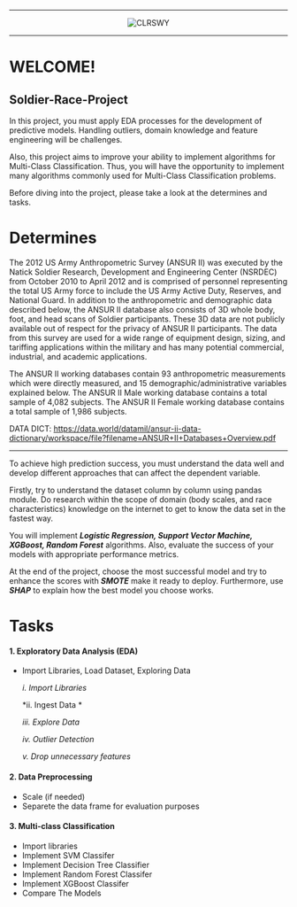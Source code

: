 
___

<p style="text-align: center;"><img src="https://docs.google.com/uc?id=1lY0Uj5R04yMY3-ZppPWxqCr5pvBLYPnV" class="img-fluid" alt="CLRSWY"></p>

___

# WELCOME!
## Soldier-Race-Project
In this project, you must apply EDA processes for the development of predictive models. Handling outliers, domain knowledge and feature engineering will be challenges.

Also, this project aims to improve your ability to implement algorithms for Multi-Class Classification. Thus, you will have the opportunity to implement many algorithms commonly used for Multi-Class Classification problems.

Before diving into the project, please take a look at the determines and tasks.


# Determines

The 2012 US Army Anthropometric Survey (ANSUR II) was executed by the Natick Soldier Research, Development and Engineering Center (NSRDEC) from October 2010 to April 2012 and is comprised of personnel representing the total US Army force to include the US Army Active Duty, Reserves, and National Guard. In addition to the anthropometric and demographic data described below, the ANSUR II database also consists of 3D whole body, foot, and head scans of Soldier participants. These 3D data are not publicly available out of respect for the privacy of ANSUR II participants. The data from this survey are used for a wide range of equipment design, sizing, and tariffing applications within the military and has many potential commercial, industrial, and academic applications.

The ANSUR II working databases contain 93 anthropometric measurements which were directly measured, and 15 demographic/administrative variables explained below. The ANSUR II Male working database contains a total sample of 4,082 subjects. The ANSUR II Female working database contains a total sample of 1,986 subjects.


DATA DICT:
https://data.world/datamil/ansur-ii-data-dictionary/workspace/file?filename=ANSUR+II+Databases+Overview.pdf

---

To achieve high prediction success, you must understand the data well and develop different approaches that can affect the dependent variable.

Firstly, try to understand the dataset column by column using pandas module. Do research within the scope of domain (body scales, and race characteristics) knowledge on the internet to get to know the data set in the fastest way.

You will implement ***Logistic Regression, Support Vector Machine, XGBoost, Random Forest*** algorithms. Also, evaluate the success of your models with appropriate performance metrics.

At the end of the project, choose the most successful model and try to enhance the scores with ***SMOTE*** make it ready to deploy. Furthermore, use ***SHAP*** to explain how the best model you choose works.

# Tasks 
#### 1. Exploratory Data Analysis (EDA)
- Import Libraries, Load Dataset, Exploring Data

    *i. Import Libraries*
    
    *ii. Ingest Data *
    
    *iii. Explore Data*
    
    *iv. Outlier Detection*
    
    *v.  Drop unnecessary features*

#### 2. Data Preprocessing
- Scale (if needed)
- Separete the data frame for evaluation purposes

#### 3. Multi-class Classification
- Import libraries
- Implement SVM Classifer
- Implement Decision Tree Classifier
- Implement Random Forest Classifer
- Implement XGBoost Classifer
- Compare The Models

